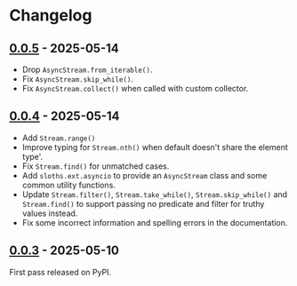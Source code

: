 # Changelog

## [0.0.5](https://github.com/lirsacc/sloths-py/releases/tag/0.0.5) - 2025-05-14

- Drop `AsyncStream.from_iterable()`.
- Fix `AsyncStream.skip_while()`.
- Fix `AsyncStream.collect()` when called with custom collector.

## [0.0.4](https://github.com/lirsacc/sloths-py/releases/tag/0.0.4) - 2025-05-14

- Add `Stream.range()`
- Improve typing for `Stream.nth()` when default doesn't share the element type'.
- Fix `Stream.find()` for unmatched cases.
- Add `sloths.ext.asyncio` to provide an `AsyncStream` class and some common utility functions.
- Update `Stream.filter()`, `Stream.take_while()`, `Stream.skip_while()` and `Stream.find()` to support passing no predicate and filter for truthy values instead.
- Fix some incorrect information and spelling errors in the documentation.

## [0.0.3](https://github.com/lirsacc/sloths-py/releases/tag/0.0.3) - 2025-05-10

First pass released on PyPI.
